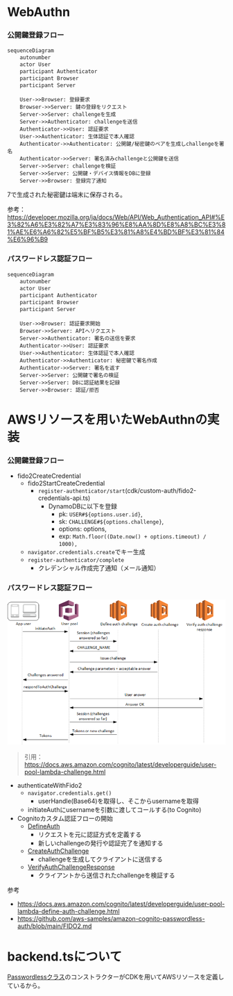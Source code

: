 # WebAuthn
### 公開鍵登録フロー
```mermaid
sequenceDiagram
    autonumber
    actor User
    participant Authenticator
    participant Browser
    participant Server

    User->>Browser: 登録要求
    Browser->>Server: 鍵の登録をリクエスト
    Server->>Server: challengeを生成
    Server->>Authenticator: challengeを送信
    Authenticator->>User: 認証要求
    User->>Authenticator: 生体認証で本人確認
    Authenticator->>Authenticator: 公開鍵/秘密鍵のペアを生成しchallengeを署名
    Authenticator->>Server: 署名済みchallengeと公開鍵を送信
    Server->>Server: challengeを検証
    Server->>Server: 公開鍵・デバイス情報をDBに登録
    Server->>Browser: 登録完了通知
```
7で生成された秘密鍵は端末に保存される。  
  
参考：https://developer.mozilla.org/ja/docs/Web/API/Web_Authentication_API#%E3%82%A6%E3%82%A7%E3%83%96%E8%AA%8D%E8%A8%BC%E3%81%AE%E6%A6%82%E5%BF%B5%E3%81%A8%E4%BD%BF%E3%81%84%E6%96%B9

### パスワードレス認証フロー
```mermaid
sequenceDiagram
    autonumber
    actor User
    participant Authenticator
    participant Browser
    participant Server

    User->>Browser: 認証要求開始
    Browser->>Server: APIへリクエスト
    Server->>Authenticator: 署名の送信を要求
    Authenticator->>User: 認証要求
    User->>Authenticator: 生体認証で本人確認
    Authenticator->>Authenticator: 秘密鍵で署名作成
    Authenticator->>Server: 署名を返す
    Server->>Server: 公開鍵で署名の検証
    Server->>Server: DBに認証結果を記録
    Server->>Browser: 認証/拒否
```

# AWSリソースを用いたWebAuthnの実装
### 公開鍵登録フロー
- fido2CreateCredential
  - fido2StartCreateCredential  
    - `register-authenticator/start`(cdk/custom-auth/fido2-credentials-api.ts)
      - DynamoDBに以下を登録
        - pk: `USER#${options.user.id}`,
        - sk: `CHALLENGE#${options.challenge}`,
        - options: options,
        - exp: `Math.floor((Date.now() + options.timeout) / 1000),`
  - `navigator.credentials.create`でキー生成
  - `register-authenticator/complete`
    - クレデンシャル作成完了通知（メール通知）

### パスワードレス認証フロー
![cognito-custom-auth](img/cognito-custom-auth.png)
> 引用：https://docs.aws.amazon.com/cognito/latest/developerguide/user-pool-lambda-challenge.html

- authenticateWithFido2
  - `navigator.credentials.get()`
    - userHandle(Base64)を取得し、そこからusernameを取得
  - initiateAuthにusernameを引数に渡してコールする(to Cognito)
- Cognitoカスタム認証フローの開始
  - [DefineAuth](https://docs.aws.amazon.com/cognito/latest/developerguide/user-pool-lambda-define-auth-challenge.html)
    - リクエストを元に認証方式を定義する
    - 新しいchallengeの発行や認証完了を通知する
  - [CreateAuthChallenge](https://docs.aws.amazon.com/cognito/latest/developerguide/user-pool-lambda-create-auth-challenge.html)
    - challengeを生成してクライアントに送信する
  - [VerifyAuthChallengeResponse](https://docs.aws.amazon.com/cognito/latest/developerguide/user-pool-lambda-verify-auth-challenge-response.html)
    - クライアントから送信されたchallengeを検証する

参考
- https://docs.aws.amazon.com/cognito/latest/developerguide/user-pool-lambda-define-auth-challenge.html
- https://github.com/aws-samples/amazon-cognito-passwordless-auth/blob/main/FIDO2.md

# backend.tsについて
[Passwordlessクラス](https://github.com/aws-samples/amazon-cognito-passwordless-auth/blob/main/cdk/lib/cognito-passwordless.ts)のコンストラクターがCDKを用いてAWSリソースを定義しているから。